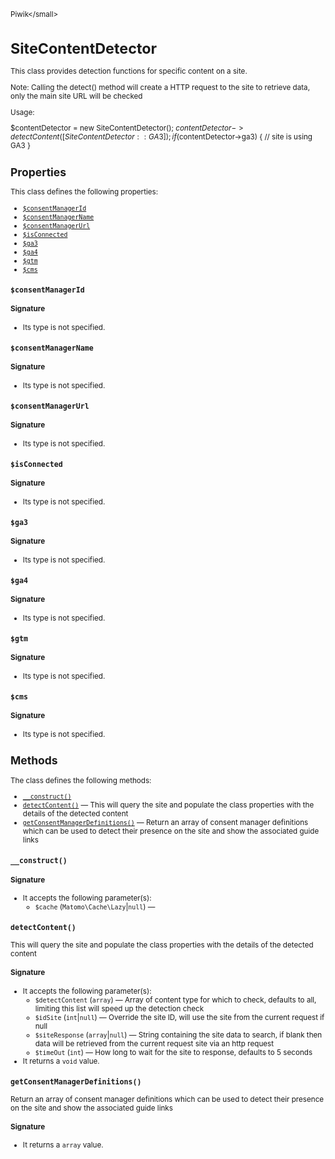 <small>Piwik\</small>

SiteContentDetector
===================

This class provides detection functions for specific content on a site.

Note: Calling the detect() method will create a HTTP request to the site to retrieve data, only the main site URL
will be checked

Usage:

$contentDetector = new SiteContentDetector();
$contentDetector->detectContent([SiteContentDetector::GA3]);
if ($contentDetector->ga3) {
     // site is using GA3
}

Properties
----------

This class defines the following properties:

- [`$consentManagerId`](#$consentmanagerid)
- [`$consentManagerName`](#$consentmanagername)
- [`$consentManagerUrl`](#$consentmanagerurl)
- [`$isConnected`](#$isconnected)
- [`$ga3`](#$ga3)
- [`$ga4`](#$ga4)
- [`$gtm`](#$gtm)
- [`$cms`](#$cms)

<a name="$consentmanagerid" id="$consentmanagerid"></a>
<a name="consentManagerId" id="consentManagerId"></a>
### `$consentManagerId`

#### Signature

- Its type is not specified.


<a name="$consentmanagername" id="$consentmanagername"></a>
<a name="consentManagerName" id="consentManagerName"></a>
### `$consentManagerName`

#### Signature

- Its type is not specified.


<a name="$consentmanagerurl" id="$consentmanagerurl"></a>
<a name="consentManagerUrl" id="consentManagerUrl"></a>
### `$consentManagerUrl`

#### Signature

- Its type is not specified.


<a name="$isconnected" id="$isconnected"></a>
<a name="isConnected" id="isConnected"></a>
### `$isConnected`

#### Signature

- Its type is not specified.


<a name="$ga3" id="$ga3"></a>
<a name="ga3" id="ga3"></a>
### `$ga3`

#### Signature

- Its type is not specified.


<a name="$ga4" id="$ga4"></a>
<a name="ga4" id="ga4"></a>
### `$ga4`

#### Signature

- Its type is not specified.


<a name="$gtm" id="$gtm"></a>
<a name="gtm" id="gtm"></a>
### `$gtm`

#### Signature

- Its type is not specified.


<a name="$cms" id="$cms"></a>
<a name="cms" id="cms"></a>
### `$cms`

#### Signature

- Its type is not specified.


Methods
-------

The class defines the following methods:

- [`__construct()`](#__construct)
- [`detectContent()`](#detectcontent) &mdash; This will query the site and populate the class properties with the details of the detected content
- [`getConsentManagerDefinitions()`](#getconsentmanagerdefinitions) &mdash; Return an array of consent manager definitions which can be used to detect their presence on the site and show the associated guide links

<a name="__construct" id="__construct"></a>
<a name="__construct" id="__construct"></a>
### `__construct()`

#### Signature

-  It accepts the following parameter(s):
    - `$cache` (`Matomo\Cache\Lazy`|`null`) &mdash;
      

<a name="detectcontent" id="detectcontent"></a>
<a name="detectContent" id="detectContent"></a>
### `detectContent()`

This will query the site and populate the class properties with
the details of the detected content

#### Signature

-  It accepts the following parameter(s):
    - `$detectContent` (`array`) &mdash;
       Array of content type for which to check, defaults to all, limiting this list will speed up the detection check
    - `$idSite` (`int`|`null`) &mdash;
       Override the site ID, will use the site from the current request if null
    - `$siteResponse` (`array`|`null`) &mdash;
       String containing the site data to search, if blank then data will be retrieved from the current request site via an http request
    - `$timeOut` (`int`) &mdash;
       How long to wait for the site to response, defaults to 5 seconds
- It returns a `void` value.

<a name="getconsentmanagerdefinitions" id="getconsentmanagerdefinitions"></a>
<a name="getConsentManagerDefinitions" id="getConsentManagerDefinitions"></a>
### `getConsentManagerDefinitions()`

Return an array of consent manager definitions which can be used to detect their presence on the site and show
the associated guide links

#### Signature

- It returns a `array` value.

